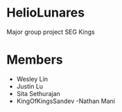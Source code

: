 # HelioLunares
Major group project SEG Kings

# Members
- Wesley Lin
- Justin Lu
- Sita Sethurajan
- KingOfKingsSandev
-Nathan Mani
